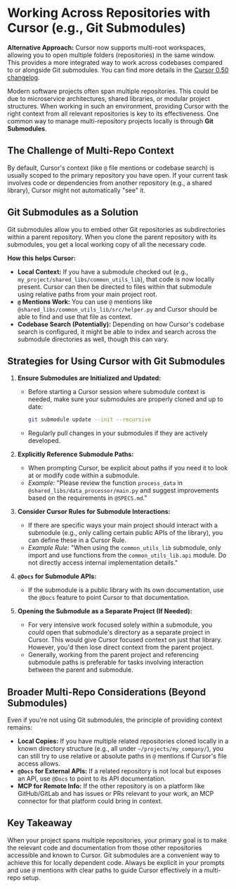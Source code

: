 # Working Across Repositories with Cursor (e.g., Git Submodules)

**Alternative Approach:** Cursor now supports multi-root workspaces, allowing you to open multiple folders (repositories) in the same window. This provides a more integrated way to work across codebases compared to or alongside Git submodules. You can find more details in the [Cursor 0.50 changelog](https://www.cursor.com/changelog/0-50).

Modern software projects often span multiple repositories. This could be due to microservice architectures, shared libraries, or modular project structures. When working in such an environment, providing Cursor with the right context from all relevant repositories is key to its effectiveness. One common way to manage multi-repository projects locally is through **Git Submodules**.

## The Challenge of Multi-Repo Context

By default, Cursor's context (like `@` file mentions or codebase search) is usually scoped to the primary repository you have open. If your current task involves code or dependencies from another repository (e.g., a shared library), Cursor might not automatically "see" it.

## Git Submodules as a Solution

Git submodules allow you to embed other Git repositories as subdirectories within a parent repository. When you clone the parent repository with its submodules, you get a local working copy of all the necessary code.

**How this helps Cursor:**

-   **Local Context:** If you have a submodule checked out (e.g., `my_project/shared_libs/common_utils_lib`), that code is now locally present. Cursor can then be directed to files within that submodule using relative paths from your main project root.
-   **`@` Mentions Work:** You can use `@` mentions like `@shared_libs/common_utils_lib/src/helper.py` and Cursor should be able to find and use that file as context.
-   **Codebase Search (Potentially):** Depending on how Cursor's codebase search is configured, it might be able to index and search across the submodule directories as well, though this can vary.

## Strategies for Using Cursor with Git Submodules

1.  **Ensure Submodules are Initialized and Updated:**
    *   Before starting a Cursor session where submodule context is needed, make sure your submodules are properly cloned and up to date:
        ```bash
        git submodule update --init --recursive
        ```
    *   Regularly pull changes in your submodules if they are actively developed.

2.  **Explicitly Reference Submodule Paths:**
    *   When prompting Cursor, be explicit about paths if you need it to look at or modify code within a submodule.
    *   *Example:* "Please review the function `process_data` in `@shared_libs/data_processor/main.py` and suggest improvements based on the requirements in `@SPECS.md`."

3.  **Consider Cursor Rules for Submodule Interactions:**
    *   If there are specific ways your main project should interact with a submodule (e.g., only calling certain public APIs of the library), you can define these in a Cursor Rule.
    *   *Example Rule:* "When using the `common_utils_lib` submodule, only import and use functions from the `common_utils_lib.api` module. Do not directly access internal implementation details."

4.  **`@Docs` for Submodule APIs:**
    *   If the submodule is a public library with its own documentation, use the `@Docs` feature to point Cursor to that documentation.

5.  **Opening the Submodule as a Separate Project (If Needed):**
    *   For very intensive work focused solely within a submodule, you *could* open that submodule's directory as a separate project in Cursor. This would give Cursor focused context on just that library. However, you'd then lose direct context from the parent project.
    *   Generally, working from the parent project and referencing submodule paths is preferable for tasks involving interaction between the parent and submodule.

## Broader Multi-Repo Considerations (Beyond Submodules)

Even if you're not using Git submodules, the principle of providing context remains:

-   **Local Copies:** If you have multiple related repositories cloned locally in a known directory structure (e.g., all under `~/projects/my_company/`), you can still try to use relative or absolute paths in `@` mentions if Cursor's file access allows.
-   **`@Docs` for External APIs:** If a related repository is not local but exposes an API, use `@Docs` to point to its API documentation.
-   **MCP for Remote Info:** If the other repository is on a platform like GitHub/GitLab and has issues or PRs relevant to your work, an MCP connector for that platform could bring in context.

## Key Takeaway

When your project spans multiple repositories, your primary goal is to make the relevant code and documentation from those other repositories accessible and known to Cursor. Git submodules are a convenient way to achieve this for locally dependent code. Always be explicit in your prompts and use `@` mentions with clear paths to guide Cursor effectively in a multi-repo setup. 